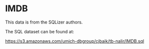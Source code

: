 # IMDB 

This data is from the SQLizer authors.

The SQL dataset can be found at:

https://s3.amazonaws.com/umich-dbgroup/cjbaik/tb-nalir/IMDB.sql

